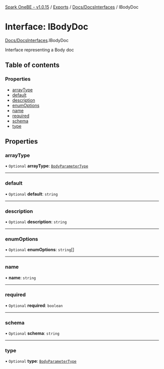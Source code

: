 [Spark OneBE - v1.0.15](../README.md) / [Exports](../modules.md) / [Docs/DocsInterfaces](../modules/Docs_DocsInterfaces.md) / IBodyDoc

# Interface: IBodyDoc

[Docs/DocsInterfaces](../modules/Docs_DocsInterfaces.md).IBodyDoc

Interface representing a Body doc

## Table of contents

### Properties

- [arrayType](Docs_DocsInterfaces.IBodyDoc.md#arraytype)
- [default](Docs_DocsInterfaces.IBodyDoc.md#default)
- [description](Docs_DocsInterfaces.IBodyDoc.md#description)
- [enumOptions](Docs_DocsInterfaces.IBodyDoc.md#enumoptions)
- [name](Docs_DocsInterfaces.IBodyDoc.md#name)
- [required](Docs_DocsInterfaces.IBodyDoc.md#required)
- [schema](Docs_DocsInterfaces.IBodyDoc.md#schema)
- [type](Docs_DocsInterfaces.IBodyDoc.md#type)

## Properties

### arrayType

• `Optional` **arrayType**: [`BodyParameterType`](../enums/Docs_DocsInterfaces.BodyParameterType.md)

___

### default

• `Optional` **default**: `string`

___

### description

• `Optional` **description**: `string`

___

### enumOptions

• `Optional` **enumOptions**: `string`[]

___

### name

• **name**: `string`

___

### required

• `Optional` **required**: `boolean`

___

### schema

• `Optional` **schema**: `string`

___

### type

• `Optional` **type**: [`BodyParameterType`](../enums/Docs_DocsInterfaces.BodyParameterType.md)

